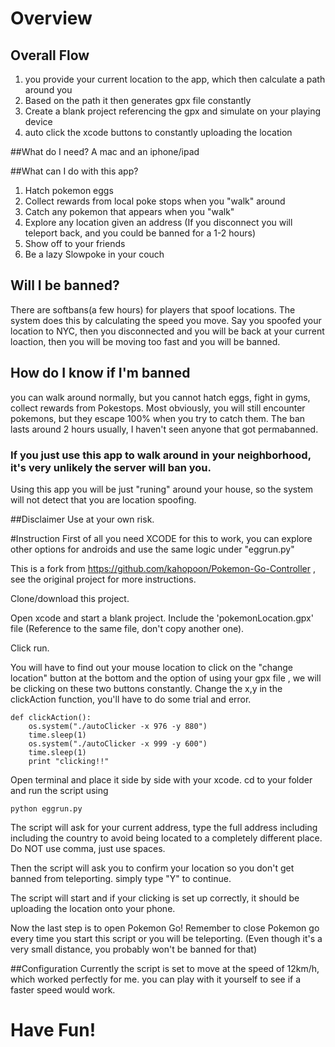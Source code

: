 # Overview
## Overall Flow
1. you provide your current location to the app, which then calculate a path around you
2. Based on the path it then generates gpx file constantly
3. Create a blank project referencing the gpx and simulate on your playing device
4. auto click the xcode buttons to constantly uploading the location

##What do I need?
A mac and an iphone/ipad

##What can I do with this app?
1. Hatch pokemon eggs
2. Collect rewards from local poke stops when you "walk" around
3. Catch any pokemon that appears when you "walk"
4. Explore any location given an address (If you disconnect you will teleport back, and you could be banned for a 1-2 hours)
5. Show off to your friends
6. Be a lazy Slowpoke in your couch

## Will I be banned?
There are softbans(a few hours) for players that spoof locations. The system does this by calculating the speed you move. Say you spoofed your location to NYC, then you disconnected and you will be back at your current loaction, then you will be moving too fast and you will be banned.

## How do I know if I'm banned
you can walk around normally, but you cannot hatch eggs, fight in gyms, collect rewards from Pokestops.
Most obviously, you will still encounter pokemons, but they escape 100% when you try to catch them.
The ban lasts around 2 hours usually, I haven't seen anyone that got permabanned.

### If you just use this app to walk around in your neighborhood, it's very unlikely the server will ban you.

Using this app you will be just "runing" around your house, so the system will not detect that you are location spoofing.

##Disclaimer
Use at your own risk.

#Instruction
First of all you need XCODE for this to work, you can explore other options for androids and use the same logic under "eggrun.py"

This is a fork from https://github.com/kahopoon/Pokemon-Go-Controller , see the original project for more instructions.

Clone/download this project. 

Open xcode and start a blank project. Include the 'pokemonLocation.gpx' file (Reference to the same file, don't copy another one). 

Click run.

You will have to find out your mouse location to click on the "change location" button at the bottom and the option of using your gpx file , we will be clicking on these two buttons constantly. Change the x,y in the clickAction function, you'll have to do some trial and error. 

```
def clickAction():
	os.system("./autoClicker -x 976 -y 880")
	time.sleep(1)
	os.system("./autoClicker -x 999 -y 600")
	time.sleep(1)
	print "clicking!!"
```
Open terminal and place it side by side with your xcode. cd to your folder and run the script using 

```
python eggrun.py
```

The script will ask for your current address, type the full address including including the country to avoid being located to a completely different place. Do NOT use comma, just use spaces.

Then the script will ask you to confirm your location so you don't get banned from teleporting. simply type "Y" to continue.

The script will start and if your clicking is set up correctly, it should be uploading the location onto your phone. 

Now the last step is to open Pokemon Go! Remember to close Pokemon go every time you start this script or you will be teleporting. (Even though it's a very small distance, you probably won't be banned for that)

##Configuration
Currently the script is set to move at the speed of 12km/h, which worked perfectly for me. you can play with it yourself to see if a faster speed would work.

# Have Fun!
